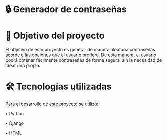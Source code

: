 # :lock:	Generador de contraseñas	



# 📝 Objetivo del proyecto
El objetivo de este proyecto es generar de manera aleatoria contraseñas acorde a las opciones que el usuario prefiera. De esta manera, el usuario podrá obtener fácilmente contraseñas de forma segura, sin la necesidad de idear una propia.

# :hammer_and_wrench: Tecnologías utilizadas
Para el desarrollo de este proyecto se utilizó:

• Python 

• Django

• HTML
